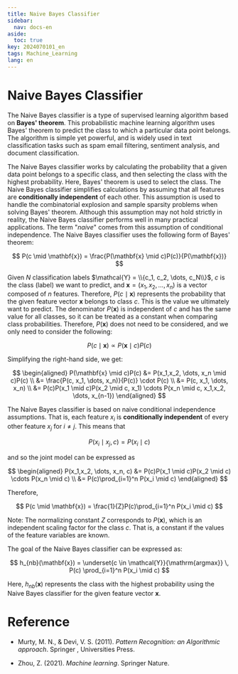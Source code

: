 ```yaml
---
title: Naive Bayes Classifier
sidebar:
  nav: docs-en
aside:
  toc: true
key: 2024070101_en
tags: Machine_Learning
lang: en
---
```


# Naive Bayes Classifier

The Naive Bayes classifier is a type of supervised learning algorithm based on **Bayes' theorem**. This probabilistic machine learning algorithm uses Bayes' theorem to predict the class to which a particular data point belongs. The algorithm is simple yet powerful, and is widely used in text classification tasks such as spam email filtering, sentiment analysis, and document classification.

The Naive Bayes classifier works by calculating the probability that a given data point belongs to a specific class, and then selecting the class with the highest probability. Here, Bayes' theorem is used to select the class. The Naive Bayes classifier simplifies calculations by assuming that all features are **conditionally independent** of each other. This assumption is used to handle the combinatorial explosion and sample sparsity problems when solving Bayes' theorem. Although this assumption may not hold strictly in reality, the Naive Bayes classifier performs well in many practical applications. The term "*naive*" comes from this assumption of conditional independence. The Naive Bayes classifier uses the following form of Bayes' theorem:

$$
P(c \mid \mathbf{x}) = \frac{P(\mathbf{x} \mid c)P(c)}{P(\mathbf{x})}
$$

Given $N$ classification labels $\mathcal{Y} = \\{c_1, c_2, \dots, c_N\\}$, $c$ is the class (label) we want to predict, and $\mathbf{x} = (x_1,x_2, \dots, x_n)$ is a vector composed of $n$ features. Therefore, $P(c \mid \mathbf{x})$ represents the probability that the given feature vector $\mathbf{x}$ belongs to class $c$. This is the value we ultimately want to predict. The denominator $P(\mathbf{x})$ is independent of $c$ and has the same value for all classes, so it can be treated as a constant when comparing class probabilities. Therefore, $P(\mathbf{x})$ does not need to be considered, and we only need to consider the following:

$$
P(c \mid \mathbf{x}) \propto P(\mathbf{x} \mid c)P(c)
$$

Simplifying the right-hand side, we get:

$$
\begin{aligned}
P(\mathbf{x} \mid c)P(c) &= P(x_1,x_2, \dots, x_n \mid c)P(c) \\
&= \frac{P(c, x_1, \dots, x_n)}{P(c)} \cdot P(c) \\
&= P(c, x_1, \dots, x_n) \\
&= P(c)P(x_1 \mid c)P(x_2 \mid c, x_1) \cdots P(x_n \mid c, x_1,x_2, \dots, x_{n-1})
\end{aligned}
$$

The Naive Bayes classifier is based on naive conditional independence assumptions. That is, each feature $x_i$ is **conditionally independent** of every other feature $x_j$ for $i \neq j$. This means that

$$
P(x_i \mid x_j, c) = P(x_i \mid c)
$$

and so the joint model can be expressed as

$$
\begin{aligned}
P(x_1,x_2, \dots, x_n, c) &= P(c)P(x_1 \mid c)P(x_2 \mid c) \cdots P(x_n \mid c) \\
&= P(c)\prod_{i=1}^n P(x_i \mid c)
\end{aligned}
$$

Therefore,

$$
P(c \mid \mathbf{x}) = \frac{1}{Z}P(c)\prod_{i=1}^n P(x_i \mid c)
$$

Note: The normalizing constant $Z$ corresponds to $P(\mathbf{x})$, which is an independent scaling factor for the class $c$. That is, a constant if the values of the feature variables are known.

The goal of the Naive Bayes classifier can be expressed as:

$$
h_{nb}(\mathbf{x}) = \underset{c \in \mathcal{Y}}{\mathrm{argmax}} \, P(c) \prod_{i=1}^n P(x_i \mid c)
$$

Here, $h_{nb}(\mathbf{x})$ represents the class with the highest probability using the Naive Bayes classifier for the given feature vector $\mathbf{x}$.

# Reference

* Murty, M. N., & Devi, V. S. (2011). *Pattern Recognition: an Algorithmic approach*. Springer , Universities Press.
- Zhou, Z. (2021). *Machine learning*. Springer Nature.